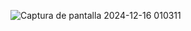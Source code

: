![Captura de pantalla 2024-12-16 010311](https://github.com/user-attachments/assets/bee594fd-2037-460a-88ac-efbefcfaccdb)
